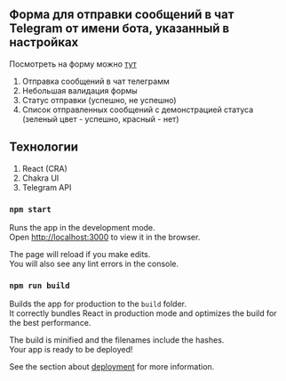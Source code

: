 ## Форма для отправки сообщений в чат Telegram от имени бота, указанный в настройках

Посмотреть на форму можно [тут](https://marlibon.github.io/send-message-telegram)

1. Отправка сообщений в чат телеграмм
2. Небольшая валидация формы
3. Статус отправки (успешно, не успешно)
4. Список отправленных сообщений с демонстрацией статуса (зеленый цвет - успешно, красный - нет)

## Технологии

1. React (CRA)
2. Chakra UI
3. Telegram API

### `npm start`

Runs the app in the development mode.<br />
Open [http://localhost:3000](http://localhost:3000) to view it in the browser.

The page will reload if you make edits.<br />
You will also see any lint errors in the console.

### `npm run build`

Builds the app for production to the `build` folder.<br />
It correctly bundles React in production mode and optimizes the build for the best performance.

The build is minified and the filenames include the hashes.<br />
Your app is ready to be deployed!

See the section about [deployment](https://facebook.github.io/create-react-app/docs/deployment) for more information.

